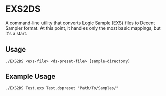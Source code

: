 # EXS2DS
A command-line utility that converts Logic Sample (EXS) files to Decent Sampler format. At this point, it handles only the most basic mappings, but it's a start.

## Usage

```
./EXS2DS <exs-file> <ds-preset-file> [sample-directory]
```

## Example Usage

```
./EXS2DS Test.exs Test.dspreset "Path/To/Samples/"
```